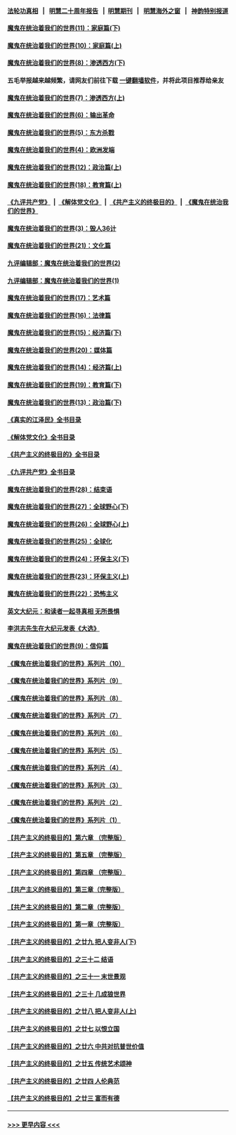 #### [法轮功真相](https://github.com/gfw-breaker/truth/blob/master/README.md?t=0) &nbsp;&nbsp;|&nbsp;&nbsp; [明慧二十周年报告](https://github.com/gfw-breaker/mh-reports/blob/master/README.md?t=0) &nbsp;&nbsp;|&nbsp;&nbsp;[明慧期刊](https://github.com/gfw-breaker/mh-qikan) &nbsp;&nbsp;|&nbsp;&nbsp; [明慧海外之窗](https://github.com/gfw-breaker/mh-news/blob/master/README.md?t=0) &nbsp;&nbsp;|&nbsp;&nbsp; [神韵特别报道](https://github.com/gfw-breaker/mh-news/blob/master/shenyun.md?t=0)
#### [魔鬼在统治着我们的世界(11)：家庭篇(下)](../pages/nsc422/n10440961.md?t=11221801) 
#### [魔鬼在统治着我们的世界(10)：家庭篇(上)](../pages/nsc422/n10435448.md?t=11221801) 
#### [魔鬼在统治着我们的世界(8)：渗透西方(下)](../pages/nsc422/n10429603.md?t=11221801) 
#### 五毛举报越来越频繁，请网友们前往下载 [一键翻墙软件](https://github.com/gfw-breaker/ssr-accounts)，并将此项目推荐给亲友
#### [魔鬼在统治着我们的世界(7)：渗透西方(上)](../pages/nsc422/n10426013.md?t=11221801) 
#### [魔鬼在统治着我们的世界(6)：输出革命](../pages/nsc422/n10421536.md?t=11221801) 
#### [魔鬼在统治着我们的世界(5)：东方杀戮](../pages/nsc422/n10417707.md?t=11221801) 
#### [魔鬼在统治着我们的世界(4)：欧洲发端](../pages/nsc422/n10414890.md?t=11221801) 
#### [魔鬼在统治着我们的世界(12)：政治篇(上)](../pages/nsc422/n10444576.md?t=11221801) 
#### [魔鬼在统治着我们的世界(18)：教育篇(上)](../pages/nsc422/n10526970.md?t=11221801) 
#### [《九评共产党》](https://github.com/begood0513/9ping.md/blob/master/README.md) &nbsp;|&nbsp; [《解体党文化》](../../../../jtdwh.md/blob/master/README.md)  &nbsp;|&nbsp; [《共产主义的终极目的》](../../../../gczydzjmd.md/blob/master/README.md) &nbsp;|&nbsp; [《魔鬼在统治我们的世界》](../../../../mgztzwmdsj.md/blob/master/README.md) 
#### [魔鬼在统治着我们的世界(3)：毁人36计](../pages/nsc422/n10411583.md?t=11221801) 
#### [魔鬼在统治着我们的世界(21)：文化篇](../pages/nsc422/n10597706.md?t=11221801) 
#### [九评编辑部：魔鬼在统治着我们的世界(2)](../pages/nsc422/n10410036.md?t=11221801) 
#### [九评编辑部：魔鬼在统治着我们的世界(1)](../pages/nsc422/n10406825.md?t=11221801) 
#### [魔鬼在统治着我们的世界(17)：艺术篇](../pages/nsc422/n10499093.md?t=11221801) 
#### [魔鬼在统治着我们的世界(16)：法律篇](../pages/nsc422/n10485969.md?t=11221801) 
#### [魔鬼在统治着我们的世界(15)：经济篇(下)](../pages/nsc422/n10469975.md?t=11221801) 
#### [魔鬼在统治着我们的世界(20)：媒体篇](../pages/nsc422/n10586579.md?t=11221801) 
#### [魔鬼在统治着我们的世界(14)：经济篇(上)](../pages/nsc422/n10457370.md?t=11221801) 
#### [魔鬼在统治着我们的世界(19)：教育篇(下)](../pages/nsc422/n10564808.md?t=11221801) 
#### [魔鬼在统治着我们的世界(13)：政治篇(下)](../pages/nsc422/n10448270.md?t=11221801) 
#### [《真实的江泽民》全书目录](../pages/nsc422/n13721399.md?t=11221801) 
#### [《解体党文化》全书目录](../pages/nsc422/n13721157.md?t=11221801) 
#### [《共产主义的终极目的》全书目录](../pages/nsc422/n13721048.md?t=11221801) 
#### [《九评共产党》全书目录](../pages/nsc422/n13708085.md?t=11221801) 
#### [魔鬼在统治着我们的世界(28)：结束语](../pages/nsc422/n10936246.md?t=11221801) 
#### [魔鬼在统治着我们的世界(27)：全球野心(下)](../pages/nsc422/n10928319.md?t=11221801) 
#### [魔鬼在统治着我们的世界(26)：全球野心(上)](../pages/nsc422/n10900318.md?t=11221801) 
#### [魔鬼在统治着我们的世界(25)：全球化](../pages/nsc422/n10788205.md?t=11221801) 
#### [魔鬼在统治着我们的世界(24)：环保主义(下)](../pages/nsc422/n10695307.md?t=11221801) 
#### [魔鬼在统治着我们的世界(23)：环保主义(上)](../pages/nsc422/n10688613.md?t=11221801) 
#### [魔鬼在统治着我们的世界(22)：恐怖主义](../pages/nsc422/n10614727.md?t=11221801) 
#### [英文大纪元：和读者一起寻真相 无所畏惧](../pages/nsc422/n12542027.md?t=11221801) 
#### [李洪志先生在大纪元发表《大选》](../pages/nsc422/n12534746.md?t=11221801) 
#### [魔鬼在统治着我们的世界(9)：信仰篇](../pages/nsc422/n10432159.md?t=11221801) 
#### [《魔鬼在统治着我们的世界》系列片（10）](../pages/nsc422/n12292670.md?t=11221801) 
#### [《魔鬼在统治着我们的世界》系列片（9）](../pages/nsc422/n12290859.md?t=11221801) 
#### [《魔鬼在统治着我们的世界》系列片（8）](../pages/nsc422/n12287445.md?t=11221801) 
#### [《魔鬼在统治着我们的世界》系列片（7）](../pages/nsc422/n12283425.md?t=11221801) 
#### [《魔鬼在统治着我们的世界》系列片（6）](../pages/nsc422/n12282314.md?t=11221801) 
#### [《魔鬼在统治着我们的世界》系列片（5）](../pages/nsc422/n12281419.md?t=11221801) 
#### [《魔鬼在统治着我们的世界》系列片（4）](../pages/nsc422/n12274024.md?t=11221801) 
#### [《魔鬼在统治着我们的世界》系列片（3）](../pages/nsc422/n12271322.md?t=11221801) 
#### [《魔鬼在统治着我们的世界》系列片（2）](../pages/nsc422/n12269049.md?t=11221801) 
#### [《魔鬼在统治着我们的世界》系列片（1）](../pages/nsc422/n12267575.md?t=11221801) 
#### [【共产主义的终极目的】第六章 （完整版）](../pages/nsc422/n11428913.md?t=11221801) 
#### [【共产主义的终极目的】第五章 （完整版）](../pages/nsc422/n11428912.md?t=11221801) 
#### [【共产主义的终极目的】第四章 （完整版）](../pages/nsc422/n11428907.md?t=11221801) 
#### [【共产主义的终极目的】第三章（完整版）](../pages/nsc422/n11428848.md?t=11221801) 
#### [【共产主义的终极目的】第二章（完整版）](../pages/nsc422/n11428831.md?t=11221801) 
#### [【共产主义的终极目的】第一章（完整版）](../pages/nsc422/n11417651.md?t=11221801) 
#### [【共产主义的终极目的】之廿九 把人变非人(下)](../pages/nsc422/n11344140.md?t=11221801) 
#### [【共产主义的终极目的】之三十二 结语](../pages/nsc422/n11360535.md?t=11221801) 
#### [【共产主义的终极目的】之三十一 末世景观](../pages/nsc422/n11351129.md?t=11221801) 
#### [【共产主义的终极目的】之三十 几成狼世界](../pages/nsc422/n11348280.md?t=11221801) 
#### [【共产主义的终极目的】之廿八 把人变非人(上)](../pages/nsc422/n11340492.md?t=11221801) 
#### [【共产主义的终极目的】之廿七 以恨立国](../pages/nsc422/n11336944.md?t=11221801) 
#### [【共产主义的终极目的】之廿六 中共对抗普世价值](../pages/nsc422/n11324785.md?t=11221801) 
#### [【共产主义的终极目的】之廿五 传统艺术颂神](../pages/nsc422/n11296396.md?t=11221801) 
#### [【共产主义的终极目的】之廿四 人伦典范](../pages/nsc422/n11296397.md?t=11221801) 
#### [【共产主义的终极目的】之廿三 富而有德](../pages/nsc422/n11283598.md?t=11221801) 

----
#### [ >>> 更早内容 <<< ](../indexes/nsc422-earlier.md)
